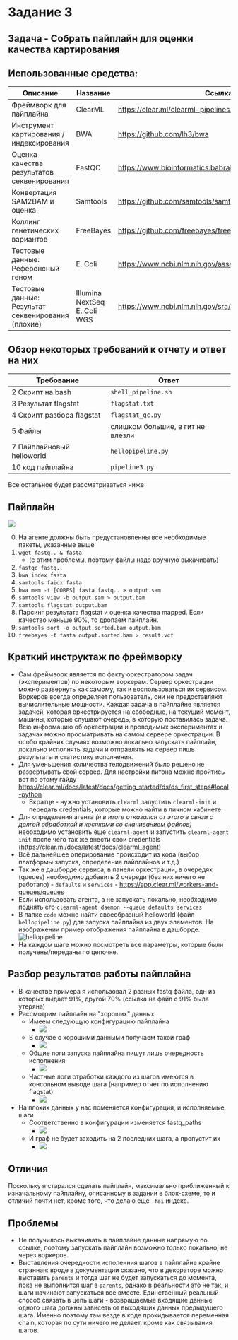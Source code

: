 # Задание 3
## Задача - Собрать пайплайн для оценки качества картирования
## Использованные средства:
| Описание | Название | Ссылка | PM 
|---|---|---|---
| Фреймворк для пайплайна | ClearML | https://clear.ml/clearml-pipelines/ | pip
| Инструмент картирования / индексирования | BWA | https://github.com/lh3/bwa | apk
| Оценка качества результатов секвенирования | FastQC | https://www.bioinformatics.babraham.ac.uk/projects/fastqc/ | apk
| Конвертация SAM2BAM и оценка | Samtools | https://github.com/samtools/samtools | apk
| Коллинг генетических вариантов | FreeBayes | https://github.com/freebayes/freebayes | apk 
| Тестовые данные: Референсный геном | E. Coli | https://www.ncbi.nlm.nih.gov/assembly/GCF_000005845.2/
| Тестовые данные: Результат секвенирования (плохие) | Illumina NextSeq E. Coli WGS | https://www.ncbi.nlm.nih.gov/sra/SRX20419571[accn]

## Обзор некоторых требований к отчету и ответ на них
|Требование|Ответ
|---|---
|2 Скрипт на bash|`shell_pipeline.sh`
|3 Результат flagstat|`flagstat.txt`
|4 Скрипт разбора flagstat|`flagstat_qc.py`
|5 Файлы|слишком большие, в гит не влезли
|7 Пайплайновый helloworld|`hellopipeline.py`
|10 код пайплайна|`pipeline3.py`

Все остальное будет рассматриваться ниже


## Пайплайн
![](./images/2023-05-25-02-04-55.png)

0. На агенте должны быть предустановленны все необходимые пакеты, указанные выше
0. `wget fastq.. & fasta`
    - (c этим проблемы, поэтому файлы надо вручную выкачивать)
0. `fastqc fastq..`
0. `bwa index fasta`
0. `samtools faidx fasta`
0. `bwa mem -t [CORES] fasta fastq.. > output.sam`
0. `samtools view -b output.sam > output.bam `
0. `samtools flagstat output.bam`
0. Парсинг результата flagstat и оценка качества mapped. Если качество меньше 90%, то дропаем пайплайн.
0. `samtools sort -o output.sorted.bam output.bam`
0. `freebayes -f fasta output.sorted.bam > result.vcf`

## Краткий инструктаж по фреймворку
- Сам фреймворк является по факту оркестратором задач (экспериментов) по некоторым воркерам. Сервер оркестрации можно развернуть как самому, так и воспользоваться их сервисом. Воркеров всегда определяет пользователь, они не предоставляют вычислительные мощности. Каждая задача в пайплайне является задачей, которая оркестрируется на свободные, на текущий момент, машины, которые слушают очередь, в которую поставилась задача. Всю информацию об оркестрации и проводимых экспериментах и задачах можно просматривать на самом сервере оркестрации. В особо крайних случаях возможно локально запускать пайплайн, локально исполнять задачи и отправлять на сервер лишь результаты и статистику исполнения.
- Для уменьшения количества телодвижений было решено не развертывать свой сервер. Для настройки питона можно пройтись вот по этому гайду https://clear.ml/docs/latest/docs/getting_started/ds/ds_first_steps#local-python
    - Вкратце - нужно установить `clearml` запустить `clearml-init` и передать credentials, которые можно найти в личном кабинете.
- Для определения агента _(я в итоге отказался от этого в связи с долгой обработкой и косяками со скачиванием файлов)_ необходимо установить еще `clearml-agent` и запустить `clearml-agent init` после чего так же внести свои credentials (https://clear.ml/docs/latest/docs/clearml_agent)
- Всё дальнейшее оперирование происходит из кода (выбор платформы запуска, определение пайплайнов и т.д.)
- Так же в дашборде сервиса, в панели оркестрации, в очередях (queues) необходимо добавить 2 очереди (без них ничего не работало) - `defaults` и `services` - https://app.clear.ml/workers-and-queues/queues
- Если использовать агента, а не запускать локально, необходимо поднять его `clearml-agent daemon --queue defaults services`
- В папке `code` можно найти своеобразный helloworld (файл `hellopipeline.py`) для запуска пайплайна из двух элементов. На изображении пример отображения пайплайна в дашборде. ![hellopipeline](./images/2023-05-24-17-57-14.png)
- На каждом шаге можно посмотреть все параметры, которые были получены/переданы по цепочке.


## Разбор результатов работы пайплайна
- В качестве примера я использовал 2 разных fastq файла, одн из которых выдаёт 91%, другой 70% (ссылка на файл с 91% была утеряна)
- Рассмотрим пайплайн на "хороших" данных
    - Имеем следующую конфигурацию пайплайна 
        - ![](./images/2023-05-25-23-51-13.png)
    - В случае с хорошими данными получаем такой граф 
        - ![](./images/2023-05-26-03-10-18.png)
    - Общие логи запуска пайплайна пишут лишь очередность исполнения 
        - ![](./images/2023-05-25-23-55-00.png)
    - Частные логи отработки каждого из шагов имеются в консольном выводе шага (например отчет по исполнению flagstat) 
        - ![](./images/2023-05-26-00-04-53.png)
- На плохих данных у нас поменяется конфигурация, и исполняемые шаги
    - Соответственно в конфигурации изменяется fastq_paths 
        - ![](./images/2023-05-26-00-06-53.png)
    - И граф не будет заходить на 2 последних шага, а пропустит их 
        - ![](./images/2023-05-26-03-34-37.png)


## Отличия
Поскольку я старался сделать пайплайн, максимально приближенный к изначальному пайплайну, описанному в задании в блок-схеме, то и отличий почти нет, кроме того, что делаю еще `.fai` индекс.

## Проблемы
- Не получилось выкачивать в пайплайне данные напрямую по ссылке, поэтому запускать пайплайн возможно только локально, не через воркеров.
- Выставления очередности исполенния шагов в пайплайне крайне странная: вроде в документации сказано, что в декораторе можно выставить `parents` и тогда шаг не будет запускаться до момента, пока не выполнится шаг в `parents`, однако в реальности это не так, и шаги начинают запускаться все вместе. Единственный реальный способ связать в цепь шаги - возвращаемые входящие данные одного шага должны зависеть от выходящих данных предыдущего шага. Именно поэтому там везде в коде прокидывается переменная chain, которая по сути ничего не делает, кроме как связывания шагов.

